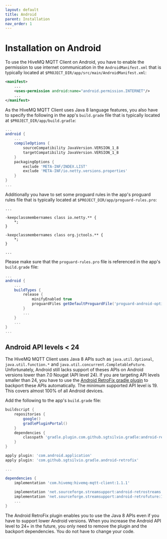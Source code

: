 ```yaml
---
layout: default
title: Android
parent: Installation
nav_order: 1
---
```


# Installation on Android

To use the HiveMQ MQTT Client on Android, you have to enable the permission to use internet communication in the 
`AndroidManifest.xml` that is typically located at `$PROJECT_DIR/app/src/main/AndroidManifest.xml`:

```xml
<manifest>
    ...
    <uses-permission android:name="android.permission.INTERNET"/>
    ...
</manifest>
```

As the HiveMQ MQTT Client uses Java 8 language features, you also have to specify the following in the app's 
`build.grade` file that is typically located at `$PROJECT_DIR/app/build.gradle`:

```groovy
...
android {
    ...
    compileOptions {
        sourceCompatibility JavaVersion.VERSION_1_8
        targetCompatibility JavaVersion.VERSION_1_8
    }
    packagingOptions {
        exclude 'META-INF/INDEX.LIST'
        exclude 'META-INF/io.netty.versions.properties'
    }
}
...
```

Additionally you have to set some proguard rules in the app's proguard rules file that is typically located at 
`$PROJECT_DIR/app/proguard-rules.pro`:

```
...

-keepclassmembernames class io.netty.** {
    *;
}

-keepclassmembernames class org.jctools.** {
    *;
}

...
```

Please make sure that the `proguard-rules.pro` file is referenced in the app's `build.grade` file:

```groovy
...
android {
    ...
    buildTypes {
        release {
            minifyEnabled true
            proguardFiles getDefaultProguardFile('proguard-android-optimize.txt'), 'proguard-rules.pro'
        }
        ...
    }
    ...
}
...
```


## Android API levels < 24

The HiveMQ MQTT Client uses Java 8 APIs such as `java.util.Optional`, `java.util.function.*` and 
`java.util.concurrent.CompletableFuture`.
Unfortunately, Android still lacks support of theses APIs on Android versions lower than 7.0 Nougat (API level 24).
If you are targeting API levels smaller than 24, you have to use the 
[Android RetroFix gradle plugin](https://github.com/SgtSilvio/android-retrofix) to backport these APIs automatically.
The minimum supported API level is 19. This covers almost 100% of all Android devices.

Add the following to the app's `build.grade` file:

```groovy
buildscript {
    repositories {
        google()
        gradlePluginPortal()
    }
    dependencies {
        classpath 'gradle.plugin.com.github.sgtsilvio.gradle:android-retrofix:0.2.1'
    }
}

apply plugin: 'com.android.application'
apply plugin: 'com.github.sgtsilvio.gradle.android-retrofix'

...

dependencies {
    implementation 'com.hivemq:hivemq-mqtt-client:1.1.1'
    
    implementation 'net.sourceforge.streamsupport:android-retrostreams:1.7.1'
    implementation 'net.sourceforge.streamsupport:android-retrofuture:1.7.1'
    ...
}
```

The Android RetroFix plugin enables you to use the Java 8 APIs even if you have to support lower Android versions.
When you increase the Android API level to 24+ in the future, you only need to remove the plugin and the backport 
dependencies. You do not have to change your code.
